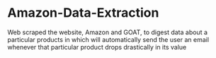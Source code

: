 # Amazon-Data-Extraction
Web scraped the website, Amazon and GOAT, to digest data about a particular products
in which will automatically send the user an email whenever that particular product drops drastically in its value
